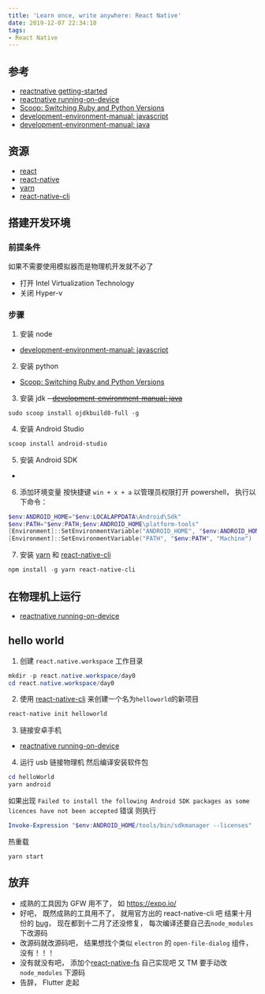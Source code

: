 ```yaml
---
title: 'Learn once, write anywhere: React Native'
date: 2019-12-07 22:34:18
tags:
- React Native
---
```


[reactnative getting-started]: https://reactnative.cn/docs/getting-started.html
[Scoop: Switching Ruby and Python Versions]: https://github.com/lukesampson/scoop/wiki/Switching-Ruby-And-Python-Versions
[development-environment-manual: javascript]: https://github.com/FloatingShuYin/development-environment-manual/blob/master/javascript.md#%E5%AE%89%E8%A3%85-node-%E7%89%88%E6%9C%AC%E7%AE%A1%E7%90%86%E5%B7%A5%E5%85%B7-nvmnode-version-management
[development-environment-manual: java]: https://github.com/FloatingShuYin/development-environment-manual/blob/master/java.md#%E5%AE%89%E8%A3%85-jdk
[react]: https://github.com/facebook/react
[react-native]: https://github.com/facebook/react-native
[reactnative running-on-device]: https://reactnative.cn/docs/running-on-device/
[yarn]: https://github.com/yarnpkg/yarn
[react-native-cli]: https://www.npmjs.com/package/react-native-cli

## 参考

- [reactnative getting-started][]
- [reactnative running-on-device][]
- [Scoop: Switching Ruby and Python Versions][]
- [development-environment-manual: javascript][]
- [development-environment-manual: java][]

## 资源
- [react][]
- [react-native][]
- [yarn][]
- [react-native-cli][]


## 搭建开发环境

### 前提条件
如果不需要使用模拟器而是物理机开发就不必了

- 打开 Intel Virtualization Technology
- 关闭 Hyper-v

### 步骤
1. 安装 node
- [development-environment-manual: javascript][]
2. 安装 python
- [Scoop: Switching Ruby and Python Versions][]
3. 安装 jdk
~~- [development-environment-manual: java][]~~
```
sudo scoop install ojdkbuild8-full -g
```
4. 安装 Android Studio
```powershell
scoop install android-studio
```
5. 安装 Android SDK
- [reactnative getting-started.html#2-安装-android-sdk]: https://reactnative.cn/docs/getting-started.html#2-%E5%AE%89%E8%A3%85-android-sdk
6. 添加环境变量
  按快捷键 `win + x + a` 以管理员权限打开 powershell， 执行以下命令：
  ```powershell
  $env:ANDROID_HOME="$env:LOCALAPPDATA\Android\Sdk"
  $env:PATH="$env:PATH;$env:ANDROID_HOME\platform-tools"
  [Environment]::SetEnvironmentVariable("ANDROID_HOME", "$env:ANDROID_HOME", "Machine")
  [Environment]::SetEnvironmentVariable("PATH", "$env:PATH", "Machine")
  ```
7. 安装 [yarn][] 和 [react-native-cli][]
```powershell
npm install -g yarn react-native-cli
```

## 在物理机上运行
- [reactnative running-on-device][]

## hello world
1. 创建 `react.native.workspace` 工作目录
```powershell
mkdir -p react.native.workspace/day0
cd react.native.workspace/day0
```
2. 使用  [react-native-cli][] 来创建一个名为`helloworld`的新项目
```powershell
react-native init helloworld
```
3. 链接安卓手机
- [reactnative running-on-device][]

4. 运行
usb 链接物理机 然后编译安装软件包
```powershell
cd helloWorld
yarn android
```
如果出现 `Failed to install the following Android SDK packages as some licences have not been accepted` 错误
则执行
```powershell
Invoke-Expression "$env:ANDROID_HOME/tools/bin/sdkmanager --licenses"
```

热重载
```
yarn start
```

## 放弃

- 成熟的工具因为 GFW 用不了， 如 https://expo.io/
- 好吧， 既然成熟的工具用不了， 就用官方出的 react-native-cli 吧
  结果十月份的 [bug](https://github.com/react-native-community/cli/issues/853)， 现在都到十二月了还没修复，
  每次编译还要自己去`node_modules`下改源码
- 改源码就改源码吧， 结果想找个类似  `electron` 的 `open-file-dialog` 组件， 没有！！！
- 没有就没有吧， 添加个[react-native-fs](https://github.com/itinance/react-native-fs) 自己实现吧
  又 TM 要手动改 `node_modules` 下源码
- 告辞， Flutter 走起



